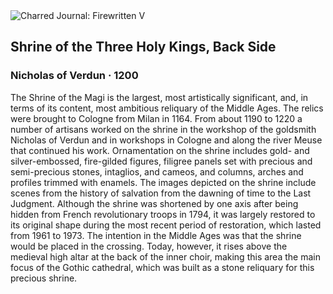 <div class="artwork-of-the-day">
  <div class="container">
    <div class="img-wrapper">
      <img
        src="https://uploads2.wikiart.org/images/nicholas-of-verdun/shrine-of-the-three-holy-kings-back-side.jpg"
        alt="Charred Journal: Firewritten V" />
    </div>
    <div class="artwork-detail">
      <div class="artwork-origin"> 
        <h2 class="artwork-name">Shrine of the Three Holy Kings, Back Side</h2>
        <h3 class="artist">
          Nicholas of Verdun
                    ·  1200
        </h3>
      </div>
      <p class="description">
        <span class="artwork-description-text ng-binding" ng-bind-html="viewModel.ArtworkOfTheDay.Description | unsafe">The Shrine of the Magi is the largest, most artistically significant, and, in terms of its content, most ambitious reliquary of the Middle Ages. The relics were brought to Cologne from Milan in 1164. From about 1190 to 1220 a number of artisans worked on the shrine in the workshop of the goldsmith Nicholas of Verdun and in workshops in Cologne and along the river Meuse that continued his work. Ornamentation on the shrine includes gold- and silver-embossed, fire-gilded figures, filigree panels set with precious and semi-precious stones, intaglios, and cameos, and columns, arches and profiles trimmed with enamels. The images depicted on the shrine include scenes from the history of salvation from the dawning of time to the Last Judgment. Although the shrine was shortened by one axis after being hidden from French revolutionary troops in 1794, it was largely restored to its original shape during the most recent period of restoration, which lasted from 1961 to 1973. The intention in the Middle Ages was that the shrine would be placed in the crossing. Today, however, it rises above the medieval high altar at the back of the inner choir, making this area the main focus of the Gothic cathedral, which was built as a stone reliquary for this precious shrine.</span>
                        <div class="text-shadow-container" ng-show="showShadow" style=""></div>
      </p>
    </div>
  </div>

</div>
